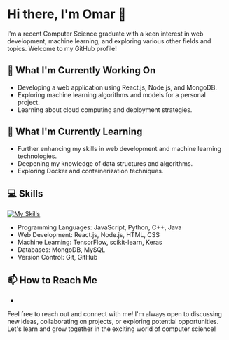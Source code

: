 # Hi there, I'm Omar 👋

I'm a recent Computer Science graduate with a keen interest in web development, machine learning, and exploring various other fields and topics. Welcome to my GitHub profile!

## 🔭 What I'm Currently Working On

- Developing a web application using React.js, Node.js, and MongoDB.
- Exploring machine learning algorithms and models for a personal project.
- Learning about cloud computing and deployment strategies.

## 🌱 What I'm Currently Learning

- Further enhancing my skills in web development and machine learning technologies.
- Deepening my knowledge of data structures and algorithms.
- Exploring Docker and containerization techniques.

<!--## 💼 My Experience

- Interned as a web developer at ABC Company, where I worked on frontend development and database management.
- Developed and maintained several web applications during my university studies.
- Collaborated with a team on a machine learning project, implementing various algorithms and models.

## 🗃️ Noteworthy Projects

### Project Name 1

- Description: Briefly describe the project and its functionalities.
- Tech Stack: List the technologies and frameworks used in this project.
- GitHub Repository: Provide a link to the project's GitHub repository.

### Project Name 2

- Description: Briefly describe the project and its functionalities.
- Tech Stack: List the technologies and frameworks used in this project.
- GitHub Repository: Provide a link to the project's GitHub repository.
-->
## 💻 Skills

[![My Skills](https://skills.thijs.gg/icons?i=html,css,js,react,nodejs,python,cpp,java)](https://skills.thijs.gg)
- Programming Languages: JavaScript, Python, C++, Java
- Web Development: React.js, Node.js, HTML, CSS
- Machine Learning: TensorFlow, scikit-learn, Keras
- Databases: MongoDB, MySQL
- Version Control: Git, GitHub

## 📫 How to Reach Me

-


Feel free to reach out and connect with me! I'm always open to discussing new ideas, collaborating on projects, or exploring potential opportunities. Let's learn and grow together in the exciting world of computer science!
<!--
**omar99elnemr/omar99elnemr** is a ✨ _special_ ✨ repository because its `README.md` (this file) appears on your GitHub profile.

Here are some ideas to get you started:

- 🔭 I’m currently working on ...
- 🌱 I’m currently learning ...
- 👯 I’m looking to collaborate on ...
- 🤔 I’m looking for help with ...
- 💬 Ask me about ...
- 📫 How to reach me: ...
- 😄 Pronouns: ...
- ⚡ Fun fact: ...
-->
